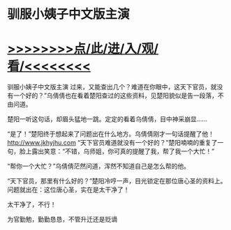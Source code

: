 # 驯服小姨子中文版主演

# <a href="https://github.com/dangole/dfs/issues/1">>>>>>>>>点/此/进/入/观/看/<<<<<<<<</a>

驯服小姨子中文版主演
过来，又能查出几个？难道在你眼中，这天下官员，就没有一个好的？”乌倩倩也在看着楚阳查过的这些资料，见楚阳貌似是告一段落，不由问道。

楚阳一听这句话，却眉头猛地一跳。定定的看着乌倩倩，目中神采崩显……

“是了！”楚阳终于想起来了问题出在什么地方。乌倩倩刚才一句话提醒了他！
http://www.jkhyjhu.com
“天下官员难道就没有一个好的？”楚阳喃喃的重复了一句，脸上露出笑意：“不错，乌师姐，你可真的提醒了我，帮了我一个大忙！”

“帮你一个大忙？”乌倩倩茫然问道，浑然不知道自己是怎么帮的他。

“天下官员，那里有什么好的？”楚阳冷哼一声，目光锁定在那位唐心圣的资料上。问题就出在：这位唐心圣，实在是太干净了！

太干净了，不行！

为官勤勉，勤勤恳恳，不管升迁还是贬谪
